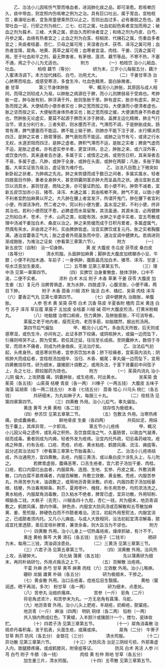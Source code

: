 <!-- { "loadSidebar": true } -->
　　乙、治法小儿因咳伤气管而咯血者，进润肺化痰之品，即可渐愈。若咳嗽历久，痰中带血，则宜照内伤咳嗽之例为之治。具有巨口吐出，属于胃血，宜柏枝饮；暴涌呕出者，宜急用童便乘热饮以止之，否则出血过多，必有暴脱之危也。通常吐血一证，行瘀之剂为桃仁、三七、红花之属，吐血初起色紫者宜加而用之；破血之剂为莪术、三棱、大黄之属，瘀血久而积块者宜之；和络之剂为丹皮、白芍、丹参之属，血络有热者宜之；止血之剂为白芨、棕榈炭、代赭石之属，伤重血多者宜之；夹痰者栝蒌、杏仁、贝母之属可用；夹湿者白术、茯苓、泽泻之属可用；血热者宜降，犀角、地黄、茜草之属可用；血寒者宜温，肉桂、干姜、沉香之属可用。至于吐血和平之剂，最无弊害者，有茅根、莲须、藕节等品，不寒不热，不塞不通，用之于小儿为尤适也。
　　
　　附方
　　
　　（一）柏枝饮 治小儿衄血、吐血。
　　
　　柏枝 藕节（等分）
　　
　　研为末，三岁小儿每服五分，藕汁入蜜沸汤调下。本方加代赭石、白芍，功用尤大。
　　
　　（二）干姜甘草汤 治心肺寒而呕血，或感受寒凉，多食生冷，吐血色黯黑，面白脉微者。
　　
　　干姜 甘草
　　
　　第三节身体肿胀
　　
　　甲、概况小儿肿胀，其原因与成人相同，而得之则较成人为易。以肿胀之病源在于脾，而小儿则脾弱易于受病也。考肿胀一症，肿与胀有别，肿浮满于外，胀则急胀于里。肿有虚实，胀亦有虚实，肿之急而按之满，大便结而小便赤者实也；肿之宽而按之陷，大便溏而小便清者虚也。胀之坚而按之实，大便秘而身体热者实也；胀之宽而按之缓，大便溏而身不热者虚也。然肿胀无论虚实，要莫不起源于脾而关涉于肺肾。盖脾主运化精微，肺主气行治节，肾主分利行水，三者失职，则水壅而不流，气滞而不调，于是肿胀成矣。肠胃有滞，脾气壅塞而不能运，脾不能上输于肺，则肺亦不能下注于肾，水行横决而四泛，是肿之实者；肠胃薄弱，脾气衰败而不能运，或肺之治节有亏，或肾之行水无权，水道淤阻而四泛，是肿之虚者。脾积气滞而不运，是胀之实者；脾衰气虚而不运，是胀之虚者。亦有虚实参半者，更宜详辨。总之，肿胀之来，或六淫外客，或饮食内伤，其来速者去亦速，多属于实；或情志之病，或劳伤日积，其来渐者去不易，多属于虚。凡肿，或肿于全身，或肿在头面，或肿在两脚；凡胀，多胀于胸腹。大率实证皆为易治，虚证皆为难疗也。
　　
　　乙、治法凡目胞上下微突如新卧起之状者，为肿病之先兆。肿之来势捷而成于数日之间者，多属实属水，轻者四肢面目作肿，重者全身肿大，甚至阴囊阴茎亦肿大而呈晶亮之状。通治宜新五皮饮以消其水，甚则甘遂、商陆之类，亦可量证酌加。若小便不利，肿势不减者，宜新五皮饮加赤小豆、猪苓、泽泻、木通之属；其由咳嗽不爽，肺气不宣，以致小便不利者宜酌加麻黄以开之。大凡肿在腰上者宜发汗，所谓开鬼门，肿在腰下者宜利小便，所谓洁净府。然二者之中，究以利小便为要，盖水湿之邪，不利小便，终非其治也。若利小便而犹不愈，必脾虚而水易留聚，其流虽通，其源未浚，必用健脾之剂如白术、苍术、于术、山药之类，如能有效。水肿之半虚半实者，宜五苓散或理中汤减干姜加白术、桑皮以治之。肿之来势缓而成于日积月累者，多属虚属气，然偶有夹水，非由肾之不利，实由脾肺皆虚。治宜实脾饮或复元丹。胀之实者胸腹满，通治宜藿香正气丸；胀之虚者外观虽急而中空，通治宜调中健脾丸。若病进则渐成臌胀，为难治之证矣（参看第三章第六节）。
　　
　　附方
　　
　　（一）新五皮饮（自制） 治一切身肿。
　　
　　黄 皮 大腹皮 冬瓜皮 茯苓皮 桑白皮（各等分）
　　
　　清水煎服。头面肿加麻黄；脚肿去大腹皮加槟榔赤小豆、牛膝；小便不利加木通、车前子；一身俱肿，腹膨晶亮加白术、猪苓、泽泻、甘遂；呕水泛恶加生姜皮。
　　
　　（二）五苓散 见第三章第五节。
　　
　　（三）理中汤 见第一章第四节。
　　
　　（四）实脾饮 治身重懒食，肢体浮肿，口中不渴，二便不实者。
　　
　　浓朴 白术 木瓜 附子 木香 草果 干姜 茯苓 大腹皮 加生姜（五）复元丹 治脾胃俱虚，发为水肿，四肢虚浮，心腹坚胀，小便不痛，两目下肿。
　　
　　附子 木香 茴香 川椒 浓朴 独活 白术、橘红、吴萸 肉桂 泽泻（六）藿香正气丸 见第七章第四节。
　　
　　（七）调中健脾丸 治臌胀，单腹胀。
　　
　　人参 苍术 黄 吴萸 茯苓 白术 沉香 陈皮 半夏香附 楂肉 苡米 黄连 白芍 苏子 泽泻 草豆蔻 莱菔子 五加皮 全栝蒌 川椒 碱 荷叶大腹皮煎汤，打黄米粉糊丸。
　　
　　（八）地骷髅 治噤口痢疾，伤力黄肿，及肿胀膨胀，不可消导者。
　　
　　莱菔之老于地内者，瘦而无肉，老而多筋，如骷髅然，掘出煎汤用。
　　
　　第四节疝气偏坠
　　
　　甲、概况小儿疝气，多由先天所致，后天则或感寒湿，或伤生冷，亦间有之。此证多脐下绞痛，或阴核肿大，或偏一边而坠下，引痛则啼哭不止，颇为受累。若任其迁延，往往至长成病，至阴囊肿大，数倍于寻常，而顽木不痛者，则成为终身痼疾，无法治疗矣。
　　
　　乙、治法疝气初起，头疼身热，或恶寒状热者，宜参苏饮加木香；脐下绞痛者，宜茱萸内消丸；阴核肿大而成疝者，宜桂枝汤加细辛、当归、木香、蝎尾；睾丸偏一边而坠下，宜用四黄散烧存性，研为细末，雄猪胆汁调敷之，或用灸法，于茎下肾囊前中间弦子上，灸之七壮，颇较服药为效也。
　　
　　附方
　　
　　（一）茱萸内消丸 治小儿阴 偏大，上攻脐腹 痛，阴囊肿胀，或生疮疡，时出黄水。
　　
　　吴茱萸 食茱萸（各五钱） 山茱萸 桔梗 青皮（各一两） 川楝子（一两五钱） 大腹皮 五味子 海藻 延胡索（各一两二钱五分） 木香（七钱五分） 茴香 桂心 川乌头 桃仁（各五钱）
　　
　　共研细末，为丸如麻子大，每服三十丸。
　　
　　（二）桂枝汤 见第四章第四节。
　　
　　（三）四黄散 外用。治小儿疝气，睾丸偏坠。
　　
　　黄连 黄芩 大黄 黄柏（各二钱）
　　
　　烧存性为极细末。
　　
　　（四）参苏饮 见第五章第二节。
　　
　　（五）包敷法 外用。治寒热疼痛，欲成囊痈者。
　　
　　鲜地骨皮 生姜（各四两）
　　
　　共捣如泥，用绢包于囊上，其痒异常，一夕即消。
　　
　　第五节小儿疮疡
　　
　　甲、概况小儿因父母之遗传，或乳母之积热，及饮食腐浊之气，久蓄肠胃，以致血气凝滞，结而成毒。重者则成为内痈，轻者外发为疮疡。治宜内托外疏，切忌毒药峻攻。疮疡之种类，约有舌疮、口疮、秃疮、疥疮、黄水粘疮、鹤膝风痛、流注、痈疽等。兹分述其治法如下（参看第三章第七节胎毒条）。
　　
　　乙、治法小儿疮疡结成，外治通用方，宜四黄散。舌疮，内服三黄汤，或以桑白皮汁涂乳头上，与儿吮之。
　　
　　若脾胃虚弱，腹痛恶寒，口舌生疮者，宜六君子汤加干姜、肉桂。口疮，若口内糜烂出血者，内服犀角、连翘、生地、玄参、丹皮之属，外敷消黄散，口内白腐不甚疼痛者，内服百解散，外敷立效散、黄金散。秃疮，内服苦参丸，外用苦参为末，油调敷之，或用地沥青膏涂敷。疥疮，内服四君子汤加栝蒌根、桔梗，外治春用柳条、荆芥，夏用枣叶、槐枝，秋冬用苦参，均煎浓汤洗之。黄水粘疮，内服犀角消毒散，日久粘水不绝者，脾胃已虚，宜异功散，外用轻粉、樟脑各二钱，大枫子（去壳）、川椒各四十九粒，杏仁一钱，共为细末，地沥青调敷之。鹤膝风痛，膝内作痛， 肿色赤，内服宜大防风汤或百解散和五苓散加麻黄、姜、葱煎服，肿硬色白而不作脓者难治。流注，初起外用葱熨法，内服宜消之，已成脓者须内托。又凡小儿痈疽，与成人大致相同，治法初起宜清凉解毒，脓成宜托里透脓，善后宜培补脾胃，兼泄余毒，则大旨当为不谬也。
　　
　　附方
　　
　　（一）四黄散 外用。治小儿身上一切热毒疮疾，燥痒抓破，有汁不干。
　　
　　黄连 黄柏 黄芩 大黄 滑石（各五钱） 五倍子（二钱半）
　　
　　晒研为末，每用二三钱，清油调涂患处。
　　
　　（二）三黄汤 见第三章第三节。
　　
　　（三）六君子汤 见第五章第三节。
　　
　　（四）消黄散 外用。治风热上攻，舌硬肿大。
　　
　　风化硝 蒲黄（各五钱）
　　
　　先以蒲黄研为细末，再同朴硝研匀，外用点揩舌之上下。
　　
　　（五）百解散 治疮疡。
　　
　　干葛 升麻 赤芍 甘草 黄芩 麻黄 肉桂（六）立效散 外用。治小儿喉痹。
　　
　　硼砂 龙脑 雄黄 朴硝（各五分）
　　
　　研为极细末，干掺之。
　　
　　（七）黄金散 外用。治口舌疮毒，痘疮后目生翳膜。
　　
　　黄柏（蜜润透，晒干再润，多次） 粉甘草（各一两）
　　
　　研为细末，点患处。
　　
　　（八）苦参丸 治痂疥瘙痒。
　　
　　苦参（一斤） 皂角（二斤）
　　
　　将皂角滤浓汁，和苦参末为丸。一方无皂角有菖蒲、乌蛇。
　　
　　（九）地沥青膏 外用。治小儿头上肥疮，羊胡疮，奶癣疮，脓窠疮。
　　
　　地沥青（一斤） 麻油（四两） 明矾 铜绿（各二两） 铅粉（一两）
　　
　　共入锅内熬成红色，下黄蜡，入羊胆汁或猪胆汁一个，搅匀，瓷钵收贮。
　　
　　（十）四君子汤 见第三章第五节。
　　
　　（十一）犀角消毒散 治斑疹丹毒积毒，发于肌表，头面生疮，或痛或痒。
　　
　　犀角（二分） 牛蒡子 甘草 荆芥 防风（各五分） 金银花（三分）
　　
　　清水煎服。
　　
　　（十二）异功散 见第三章第六节。
　　
　　（十三）大防风汤 治足三阴经亏损，外邪乘虚入内，致腿膝疼痛，或成鹤膝风，附骨疽等证。
　　
　　防风 白术 羌活 人参 川芎 白芍 附子 牛膝（各一钱）
　　
　　肉桂 黄 杜仲 熟地 甘草（各五分）
　　
　　加生姜三片，清水煎服。
　　
　　（十四）五苓散 见第三章第五节。
　　
